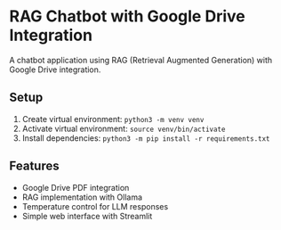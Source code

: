 # RAG Chatbot with Google Drive Integration

A chatbot application using RAG (Retrieval Augmented Generation) with Google Drive integration.

## Setup

1. Create virtual environment: `python3 -m venv venv`
2. Activate virtual environment: `source venv/bin/activate`
3. Install dependencies: `python3 -m pip install -r requirements.txt`

## Features

- Google Drive PDF integration
- RAG implementation with Ollama
- Temperature control for LLM responses
- Simple web interface with Streamlit
